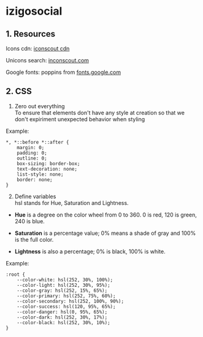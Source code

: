 # izigosocial

## 1. Resources
Icons cdn: [iconscout cdn](https://support.iconscout.com/en/article/how-to-use-unicons-1jqisuw/) 

Unicons search: [inconscout.com](https://iconscout.com/unicons/explore/line)

Google fonts: poppins from [fonts.google.com](https://fonts.google.com/specimen/Poppins?query=poppins)

## 2. CSS
1. Zero out everything <br>
To ensure that elements don't have any style at creation so that we don't expiriment unexpected behavior when styling

Example: 
```
*, *::before *::after {
    margin: 0;
    padding: 0;
    outline: 0;
    box-sizing: border-box;
    text-decoration: none;
    list-style: none;
    border: none;
}
```

2. Define variables <br>
hsl stands for Hue, Saturation and Lightness.
- **Hue** is a degree on the color wheel from 0 to 360. 0 is red, 120 is green, 240 is blue.

- **Saturation** is a percentage value; 0% means a shade of gray and 100% is the full color.

- **Lightness** is also a percentage; 0% is black, 100% is white.

Example:
```
:root {
    --color-white: hsl(252, 30%, 100%);
    --color-light: hsl(252, 30%, 95%);
    --color-gray: hsl(252, 15%, 65%);
    --color-primary: hsl(252, 75%, 60%);
    --color-secondary: hsl(252, 100%, 90%);
    --color-success: hsl(120, 95%, 65%);
    --color-danger: hsl(0, 95%, 65%);
    --color-dark: hsl(252, 30%, 17%);
    --color-black: hsl(252, 30%, 10%);
}
```

